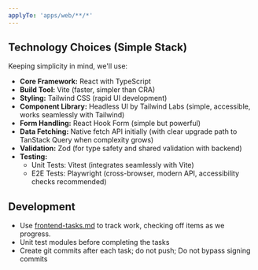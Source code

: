 ```yaml
---
applyTo: 'apps/web/**/*'
---
```

## Technology Choices (Simple Stack)

Keeping simplicity in mind, we'll use:

- **Core Framework:** React with TypeScript
- **Build Tool:** Vite (faster, simpler than CRA)
- **Styling:** Tailwind CSS (rapid UI development)
- **Component Library:** Headless UI by Tailwind Labs (simple, accessible, works seamlessly with Tailwind)
- **Form Handling:** React Hook Form (simple but powerful)
- **Data Fetching:** Native fetch API initially (with clear upgrade path to TanStack Query when complexity grows)
- **Validation:** Zod (for type safety and shared validation with backend)
- **Testing:** 
  - Unit Tests: Vitest (integrates seamlessly with Vite)
  - E2E Tests: Playwright (cross-browser, modern API, accessibility checks recommended)

## Development

- Use [frontend-tasks.md](../../docs/frontend-tasks.md) to track work, checking off items as we progress.
- Unit test modules before completing the tasks
- Create git commits after each task; do not push; Do not bypass signing commits
